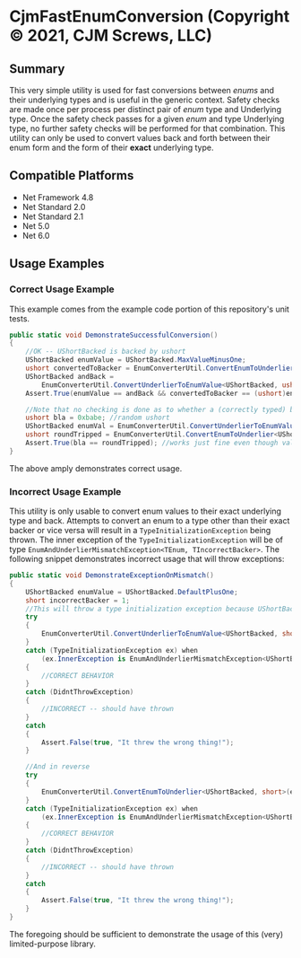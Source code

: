 # CjmFastEnumConversion (Copyright © 2021, CJM Screws, LLC)

## Summary

This very simple utility is used for fast conversions between *enums* and their underlying types and is useful in the generic context.  Safety checks are made once per process per distinct pair of *enum* type and Underlying type.  Once the safety check passes for a given *enum* and type Underlying type, no further safety checks will be performed for that combination.  This utility can only be used to convert values back and forth between their enum form and the form of their **exact** underlying type.  

## Compatible Platforms
* Net Framework 4.8
* Net Standard 2.0
* Net Standard 2.1
* Net 5.0
* Net 6.0

## Usage Examples

### Correct Usage Example

This example comes from the example code portion of this repository's unit tests. 

```csharp
public static void DemonstrateSuccessfulConversion()
{
    //OK -- UShortBacked is backed by ushort
    UShortBacked enumValue = UShortBacked.MaxValueMinusOne;
    ushort convertedToBacker = EnumConverterUtil.ConvertEnumToUnderlier<UShortBacked, ushort>(enumValue);
    UShortBacked andBack =
        EnumConverterUtil.ConvertUnderlierToEnumValue<UShortBacked, ushort>(convertedToBacker);
    Assert.True(enumValue == andBack && convertedToBacker == (ushort)enumValue);

    //Note that no checking is done as to whether a (correctly typed) backer is actually a defined value of the type.
    ushort bla = 0xbabe; //random ushort
    UShortBacked enumVal = EnumConverterUtil.ConvertUnderlierToEnumValue<UShortBacked, ushort>(bla);
    ushort roundTripped = EnumConverterUtil.ConvertEnumToUnderlier<UShortBacked, ushort>(enumVal);
    Assert.True(bla == roundTripped); //works just fine even though val not defined
}
```

The above amply demonstrates correct usage.  

### Incorrect Usage Example

This utility is only usable to convert enum values to their exact underlying type and back.  Attempts to convert an enum to a type other than their exact backer or vice versa will result in a `TypeInitializationException` being thrown.  The inner exception of the `TypeInitializationException` will be of type `EnumAndUnderlierMismatchException<TEnum, TIncorrectBacker>`.  The following snippet demonstrates incorrect usage that will throw exceptions:

```csharp
public static void DemonstrateExceptionOnMismatch()
{
    UShortBacked enumValue = UShortBacked.DefaultPlusOne;
    short incorrectBacker = 1;
    //This will throw a type initialization exception because UShortBacked is backed by ushort, not short
    try
    {
        EnumConverterUtil.ConvertUnderlierToEnumValue<UShortBacked, short>(incorrectBacker);
    }
    catch (TypeInitializationException ex) when
        (ex.InnerException is EnumAndUnderlierMismatchException<UShortBacked, short>)
    {
        //CORRECT BEHAVIOR
    }
    catch (DidntThrowException)
    {
        //INCORRECT -- should have thrown
    }
    catch
    {
        Assert.False(true, "It threw the wrong thing!");
    }

    //And in reverse
    try
    {
        EnumConverterUtil.ConvertEnumToUnderlier<UShortBacked, short>(enumValue);
    }
    catch (TypeInitializationException ex) when
        (ex.InnerException is EnumAndUnderlierMismatchException<UShortBacked, short>)
    {
        //CORRECT BEHAVIOR
    }
    catch (DidntThrowException)
    {
        //INCORRECT -- should have thrown
    }
    catch
    {
        Assert.False(true, "It threw the wrong thing!");
    }
}
```

The foregoing should be sufficient to demonstrate the usage of this (very) limited-purpose library.